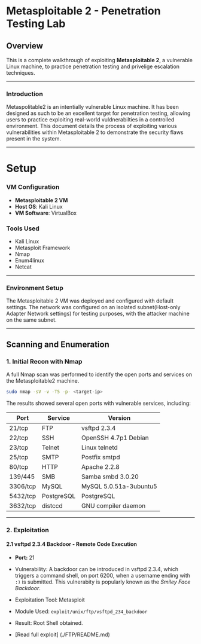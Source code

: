 # Metasploitable 2 - Penetration Testing Lab

## Overview
This is a complete walkthrough of exploiting **Metasploitable 2**, a vulnerable Linux machine, to practice penetration testing and privelige escalation techniques.

---

### Introduction
Metaspolitable2 is an intentially vulnerable Linux machine. It has been designed as such to be an excellent target for penetration testing, allowing users to practice exploiting real-world vuldnerabilties in a controlled environment. This document details the process of exploiting various vulnerabilities within Metasploitable 2 to demonstrate the security flaws present in the system.

---

# Setup

### VM Configuration

- **Metasploitable 2 VM**
- **Host OS**: Kali Linux
- **VM Software**: VirtualBox


### Tools Used
- Kali Linux
- Metasploit Framework
- Nmap
- Enum4linux
- Netcat
---

### Environment Setup
The Metasploitable 2 VM was deployed and configured with default settings. The network was configured on an isolated subnet(Host-only Adapter Network settings) for testing purposes, with the attacker machine on the same subnet.

---

## Scanning and Enumeration

### 1. Initial Recon with Nmap

A full Nmap scan was performed to identify the open ports and services on the Metasploitable2 machine. 

```bash 
sudo nmap -sV -v -T5 -p- <target-ip>
```

The results showed several open ports with vulnerable services, including:


| Port     | Service        | Version                |
|----------|----------------|------------------------|
| 21/tcp   | FTP            | vsftpd 2.3.4           |
| 22/tcp   | SSH            | OpenSSH 4.7p1 Debian   |
| 23/tcp   | Telnet         | Linux telnetd          |
| 25/tcp   | SMTP           | Postfix smtpd          |
| 80/tcp   | HTTP           | Apache 2.2.8           |
| 139/445  | SMB            | Samba smbd 3.0.20      |
| 3306/tcp | MySQL          | MySQL 5.0.51a-3ubuntu5 |
| 5432/tcp | PostgreSQL     | PostgreSQL             |
| 3632/tcp | distccd        | GNU compiler daemon    |

---

### 2. Exploitation

#### 2.1 vsftpd 2.3.4 Backdoor  -  Remote Code Execution

- **Port:** 21
- Vulnerability: A backdoor can be introduced in vsftpd 2.3.4, which triggers a command shell, on port 6200, when a username ending with `:)` is submitted. This vulnerabity is popularly known as the *Smiley Face Backdoor*.

- Exploitation Tool: Metasploit
- Module Used: `exploit/unix/ftp/vsftpd_234_backdoor`
- Result: Root Shell obtained.

- [Read full exploit] (./FTP/README.md)
